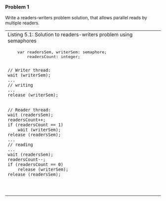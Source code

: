 ### Problem 1

Write a readers-writers problem solution, that allows parallel reads by multiple readers.


<table>
<tr>
  <td>
    Listing 5.1: Solution to readers-writers problem using semaphores
  </td>
</tr>
<tr>
  <td>
   <pre>
    var readersSem, writerSem: semaphore;
        readersCount: integer;
 
    // Writer thread:
    wait (writerSem);
    ...
    // writing
    ...
    release (writerSem);


    // Reader thread:
    wait (readersSem);
    readersCount++;
    if (readersCount == 1)
        wait (writerSem);
    release (readersSem);
    ...
    // reading
    ...
    wait (readersSem);
    readersCount--;
    if (readersCount == 0)
        release (writerSem);
    release (readersSem);
   </pre>
  </td>
</tr>
</table>

